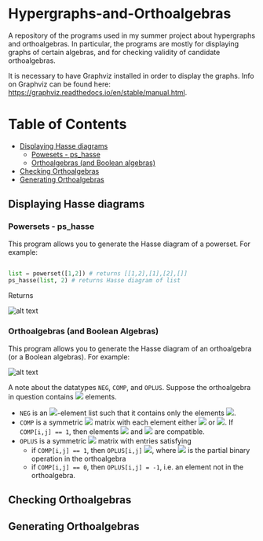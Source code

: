 # Hypergraphs-and-Orthoalgebras
A repository of the programs used in my summer project about hypergraphs and orthoalgebras. In particular, the programs are mostly for displaying graphs of certain algebras, and for checking validity of candidate orthoalgebras.

It is necessary to have Graphviz installed in order to display the graphs. Info on Graphviz can be found here: https://graphviz.readthedocs.io/en/stable/manual.html.

# Table of Contents
- [Displaying Hasse diagrams](#displaying-hasse-diagrams)
  * [Powesets - ps_hasse](#powersets-ps_hasse)
  * [Orthoalgebras (and Boolean algebras)](#orthoalgebras-(and-boolean-algebras))
- [Checking Orthoalgebras](#checking-orthoalgebras)
- [Generating Orthoalgebras](#generating-orthoalgebras) 


## Displaying Hasse diagrams

### Powersets - ps_hasse
This program allows you to generate the Hasse diagram of a powerset. For example:

```python 

list = powerset([1,2]) # returns [[1,2],[1],[2],[]]
ps_hasse(list, 2) # returns Hasse diagram of list
```
Returns 

![alt text](https://github.com/RonanD10/Hypergraphs-and-Orthoalgebras/blob/master/example1.png)

### Orthoalgebras (and Boolean Algebras)
This program allows you to generate the Hasse diagram of an orthoalgebra (or a Boolean algebras). For example:

![alt text](https://github.com/RonanD10/Hypergraphs-and-Orthoalgebras/blob/master/example2.png)

A note about the datatypes `NEG`, `COMP`, and `OPLUS`. Suppose the orthoalgebra in question contains <img src="https://render.githubusercontent.com/render/math?math=n"> elements. 
- `NEG` is an <img src="https://render.githubusercontent.com/render/math?math=n">-element list such that it contains only the elements <img src="https://render.githubusercontent.com/render/math?math=0,1,2,...,n-1">. 
- `COMP` is a symmetric <img src="https://render.githubusercontent.com/render/math?math=n \time n"> matrix with each element either <img src="https://render.githubusercontent.com/render/math?math=0"> or <img src="https://render.githubusercontent.com/render/math?math=1">. If `COMP[i,j] == 1`, then elements <img src="https://render.githubusercontent.com/render/math?math=i"> and <img src="https://render.githubusercontent.com/render/math?math=j"> are compatible.
- `OPLUS` is a symmetric <img src="https://render.githubusercontent.com/render/math?math=n \times n"> matrix with entries satisfying
  * if `COMP[i,j] == 1`, then `OPLUS[i,j]` <img src="https://render.githubusercontent.com/render/math?math={= i \oplus j}">, where <img src="https://render.githubusercontent.com/render/math?math={\oplus}"> is the partial binary operation in the orthoalgebra
  * if `COMP[i,j] == 0`, then `OPLUS[i,j] = -1`, i.e. an element not in the orthoalgebra. 

## Checking Orthoalgebras

## Generating Orthoalgebras


